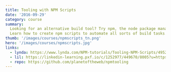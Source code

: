 ```yaml
---
title: Tooling with NPM Scripts
date: '2016-09-29'
category: course
summary:
  Looking for an alternative build tool? Try npm, the node package manager.
  Learn how to create npm scripts to automate all sorts of build tasks.
thumb: '/images/courses/npmscripts_tn.png'
hero: '/images/courses/npmscripts.jpg'
links:
  - lynda: https://www.lynda.com/NPM-tutorials/Tooling-NPM-Scripts/495275-2.html
  - lil: https://linkedin-learning.pxf.io/c/1252977/449670/8005?u=https%3A%2F%2Fwww.linkedin.com%2Flearning%2Ftooling-with-npm-scripts
  - repo: https://github.com/planetoftheweb/npmtooling
---
```

